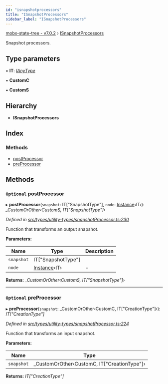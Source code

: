 ```yaml
---
id: "isnapshotprocessors"
title: "ISnapshotProcessors"
sidebar_label: "ISnapshotProcessors"
---
```


[mobx-state-tree - v7.0.2](../index.md) › [ISnapshotProcessors](isnapshotprocessors.md)

Snapshot processors.

## Type parameters

▪ **IT**: *[IAnyType](ianytype.md)*

▪ **CustomC**

▪ **CustomS**

## Hierarchy

* **ISnapshotProcessors**

## Index

### Methods

* [postProcessor](isnapshotprocessors.md#optional-postprocessor)
* [preProcessor](isnapshotprocessors.md#optional-preprocessor)

## Methods

### `Optional` postProcessor

▸ **postProcessor**(`snapshot`: IT["SnapshotType"], `node`: [Instance](../index.md#instance)‹IT›): *_CustomOrOther‹CustomS, IT["SnapshotType"]›*

*Defined in [src/types/utility-types/snapshotProcessor.ts:230](https://github.com/mobxjs/mobx-state-tree/blob/84c63895/src/types/utility-types/snapshotProcessor.ts#L230)*

Function that transforms an output snapshot.

**Parameters:**

Name | Type | Description |
------ | ------ | ------ |
`snapshot` | IT["SnapshotType"] |   |
`node` | [Instance](../index.md#instance)‹IT› | - |

**Returns:** *_CustomOrOther‹CustomS, IT["SnapshotType"]›*

___

### `Optional` preProcessor

▸ **preProcessor**(`snapshot`: _CustomOrOther‹CustomC, IT["CreationType"]›): *IT["CreationType"]*

*Defined in [src/types/utility-types/snapshotProcessor.ts:224](https://github.com/mobxjs/mobx-state-tree/blob/84c63895/src/types/utility-types/snapshotProcessor.ts#L224)*

Function that transforms an input snapshot.

**Parameters:**

Name | Type |
------ | ------ |
`snapshot` | _CustomOrOther‹CustomC, IT["CreationType"]› |

**Returns:** *IT["CreationType"]*
